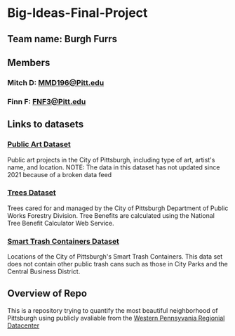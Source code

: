 # Big-Ideas-Final-Project

## Team name: Burgh Furrs
## Members
### Mitch D: MMD196@Pitt.edu
### Finn F: FNF3@Pitt.edu

## Links to datasets
### [Public Art Dataset](https://data.wprdc.org/dataset/city-of-pittsburgh-public-art/resource/00d74e83-8a23-486e-841b-286e1332a151)
Public art projects in the City of Pittsburgh, including type of art, artist's name, and location. 
NOTE: The data in this dataset has not updated since 2021 because of a broken data feed
### [Trees Dataset](https://data.wprdc.org/dataset/city-trees/resource/1515a93c-73e3-4425-9b35-1cd11b2196da)
Trees cared for and managed by the City of Pittsburgh Department of Public Works Forestry Division. 
Tree Benefits are calculated using the National Tree Benefit Calculator Web Service.
### [Smart Trash Containers Dataset](https://data.wprdc.org/dataset/smart-trash-containers/resource/75b83ac9-8069-4cf1-bcc3-b9e6b04487d9)
Locations of the City of Pittsburgh's Smart Trash Containers. 
This data set does not contain other public trash cans such as those in City Parks and the Central Business District.

## Overview of Repo
This is a repository trying to quantify the most beautiful neighborhood of Pittsburgh using publicly avaliable from the [Western Pennsyvania Regionial Datacenter](https://data.wprdc.org/dataset/)
